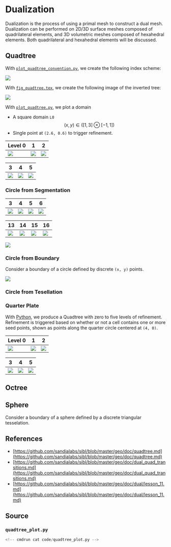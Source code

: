 # Dualization

Dualization is the process of using a primal mesh to construct a dual mesh.
Dualization can be performed on 2D/3D surface meshes composed of quadrilateral
elements, and 3D volumetric meshes composed of hexahedral elements.
Both quadrilateral and hexahedral elements will be discussed.

## Quadtree

With [`plot_quadtree_convention.py`](https://github.com/sandialabs/sibl/blob/master/geo/doc/plot_quadtree_convention.py), we create the following index scheme:

![](mwe/plot_quadtree_convention.png)

With [`fig_quadtree.tex`](https://github.com/sandialabs/sibl/blob/master/geo/doc/fig_quadtree.tex), we create the following image of the inverted tree:

![](mwe/fig_quadtree.png)

With [`plot_quadtree.py`](https://github.com/sandialabs/sibl/blob/master/geo/doc/plot_quadtree.py), we plot a domain 

* A square domain `L0` $$(x, y) \in ([1, 3] \otimes  [-1, 1])$$
* Single point at `(2.6, 0.6)` to trigger refinement.

Level 0 | 1 | 2
--- | --- | ---
![](mwe/plot_quadtree_L0.png) | ![](mwe/plot_quadtree_L1.png) | ![](mwe/plot_quadtree_L2.png)

3 | 4 | 5
--- | --- | ---
![](mwe/plot_quadtree_L3.png) | ![](mwe/plot_quadtree_L4.png) | ![](mwe/plot_quadtree_L5.png)

### Circle from Segmentation

3 | 4 | 5 | 6
--- | --- | --- | ---
![](code/circle_segmentation_diam_3.svg) | ![](code/circle_segmentation_diam_4.svg) | ![](code/circle_segmentation_diam_5.svg) | ![](code/circle_segmentation_diam_6.svg)

13 | 14 | 15 | 16
--- | --- | --- | ---
![](code/circle_segmentation_diam_13.svg) | ![](code/circle_segmentation_diam_14.svg) | ![](code/circle_segmentation_diam_15.svg) | ![](code/circle_segmentation_diam_16.svg)

![](code/circle_segmentation_diam_100.svg)

### Circle from Boundary

Consider a boundary of a circle defined by discrete `(x, y)` points.

![](code/circle_loop_r_50_npts_36.svg)

### Circle from Tesellation

### Quarter Plate

With [Python](#source), we produce a Quadtree with zero to five levels of refinement.  Refinement is triggered based on whether or not a cell contains one or more seed points, shown as points along the quarter circle centered at `(4, 0)`.

Level 0 | 1 | 2
--- | --- | ---
| ![](code/quadtree_plot_level_0.svg) | ![](code/quadtree_plot_level_1.svg) | ![](code/quadtree_plot_level_2.svg)

3 | 4 | 5
--- | --- | ---
![](code/quadtree_plot_level_3.svg) | ![](code/quadtree_plot_level_4.svg) | ![](code/quadtree_plot_level_5.svg)

## Octree


## Sphere

Consider a boundary of a sphere defined by a discrete triangular
tesselation.

## References

* [https://github.com/sandialabs/sibl/blob/master/geo/doc/quadtree.md](https://github.com/sandialabs/sibl/blob/master/geo/doc/quadtree.md)
* [https://github.com/sandialabs/sibl/blob/master/geo/doc/dual_quad_transitions.md](https://github.com/sandialabs/sibl/blob/master/geo/doc/dual_quad_transitions.md)
* [https://github.com/sandialabs/sibl/blob/master/geo/doc/dual/lesson_11.md](https://github.com/sandialabs/sibl/blob/master/geo/doc/dual/lesson_11.md)

## Source

### `quadtree_plot.py`

```python
<!-- cmdrun cat code/quadtree_plot.py -->
```
